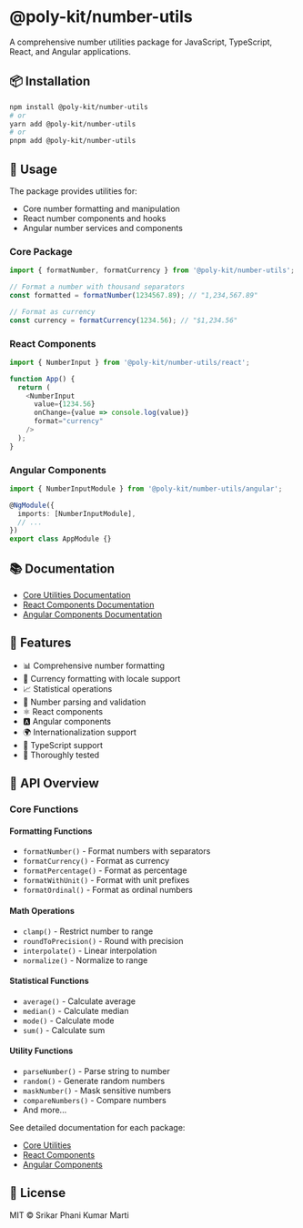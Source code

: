# @poly-kit/number-utils

A comprehensive number utilities package for JavaScript, TypeScript, React, and Angular applications.

## 📦 Installation

```bash
npm install @poly-kit/number-utils
# or
yarn add @poly-kit/number-utils
# or
pnpm add @poly-kit/number-utils
```

## 🔨 Usage

The package provides utilities for:
- Core number formatting and manipulation
- React number components and hooks
- Angular number services and components

### Core Package
```typescript
import { formatNumber, formatCurrency } from '@poly-kit/number-utils';

// Format a number with thousand separators
const formatted = formatNumber(1234567.89); // "1,234,567.89"

// Format as currency
const currency = formatCurrency(1234.56); // "$1,234.56"
```

### React Components
```typescript
import { NumberInput } from '@poly-kit/number-utils/react';

function App() {
  return (
    <NumberInput
      value={1234.56}
      onChange={value => console.log(value)}
      format="currency"
    />
  );
}
```

### Angular Components
```typescript
import { NumberInputModule } from '@poly-kit/number-utils/angular';

@NgModule({
  imports: [NumberInputModule],
  // ...
})
export class AppModule {}
```

## 📚 Documentation

- [Core Utilities Documentation](./docs/CORE.md)
- [React Components Documentation](./docs/REACT.md)
- [Angular Components Documentation](./docs/ANGULAR.md)

## 🌟 Features

- 📊 Comprehensive number formatting
- 💱 Currency formatting with locale support
- 📈 Statistical operations
- 🔢 Number parsing and validation
- ⚛️ React components
- 🅰️ Angular components
- 🌍 Internationalization support
- 💪 TypeScript support
- 🧪 Thoroughly tested

## 📖 API Overview

### Core Functions

#### Formatting Functions
- `formatNumber()` - Format numbers with separators
- `formatCurrency()` - Format as currency
- `formatPercentage()` - Format as percentage
- `formatWithUnit()` - Format with unit prefixes
- `formatOrdinal()` - Format as ordinal numbers

#### Math Operations
- `clamp()` - Restrict number to range
- `roundToPrecision()` - Round with precision
- `interpolate()` - Linear interpolation
- `normalize()` - Normalize to range

#### Statistical Functions
- `average()` - Calculate average
- `median()` - Calculate median
- `mode()` - Calculate mode
- `sum()` - Calculate sum

#### Utility Functions
- `parseNumber()` - Parse string to number
- `random()` - Generate random numbers
- `maskNumber()` - Mask sensitive numbers
- `compareNumbers()` - Compare numbers
- And more...

See detailed documentation for each package:
- [Core Utilities](./docs/CORE.md)
- [React Components](./docs/REACT.md)
- [Angular Components](./docs/ANGULAR.md)

## 📝 License

MIT © Srikar Phani Kumar Marti